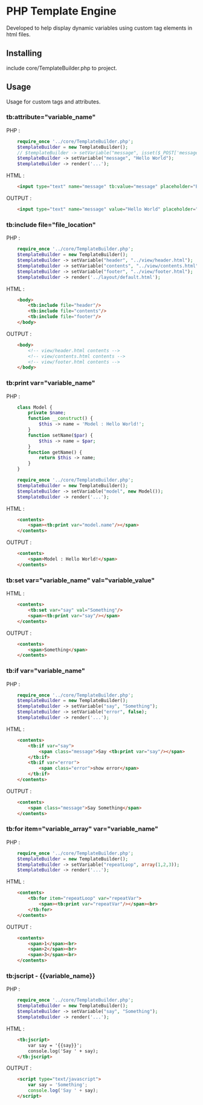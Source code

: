 # PHP Template Engine
Developed to help display dynamic variables using custom tag elements in html files.

## Installing
include core/TemplateBuilder.php to project.

## Usage
Usage for custom tags and attributes.

### tb:attribute="variable_name"
PHP :
```php
    require_once '../core/TemplateBuilder.php';
    $templateBuilder = new TemplateBuilder();
    // $templateBuilder -> setVariable("message", isset($_POST['message']) ? $_POST['message'] : "");
    $templateBuilder -> setVariable("message", "Hello World");
    $templateBuilder -> render('...');
```
HTML :
```html
    <input type="text" name="message" tb:value="message" placeholder="Enter Message"/>
```
OUTPUT :
```html
    <input type="text" name="message" value="Hello World" placeholder="Enter Message"/>
```

### tb:include file="file_location"
PHP :
```php
    require_once '../core/TemplateBuilder.php';
    $templateBuilder = new TemplateBuilder();
    $templateBuilder -> setVariable("header", "../view/header.html");
    $templateBuilder -> setVariable("contents", "../view/contents.html");
    $templateBuilder -> setVariable("footer", "../view/footer.html");
    $templateBuilder -> render('../layout/default.html');
```
HTML :
```html
    <body>
        <tb:include file="header"/>
        <tb:include file="contents"/>
        <tb:include file="footer"/>
    </body>
```
OUTPUT :
```html
    <body>
        <!-- view/header.html contents -->
        <!-- view/contents.html contents -->
        <!-- view/footer.html contents -->
    </body>
```

### tb:print var="variable_name"
PHP :
```php
    class Model {
        private $name;
        function __construct() {
            $this -> name = 'Model : Hello World!';
        }
        function setName($par) {
            $this -> name = $par;
        }
        function getName() {
            return $this -> name;
        }
    }

    require_once '../core/TemplateBuilder.php';
    $templateBuilder = new TemplateBuilder();
    $templateBuilder -> setVariable("model", new Model());
    $templateBuilder -> render('...');
```
HTML :
```html
    <contents>
        <span><tb:print var="model.name"/></span>
    </contents>
```
OUTPUT :
```html
    <contents>
        <span>Model : Hello World!</span>
    </contents>
```

### tb:set var="variable_name" val="variable_value"
HTML :
```html
    <contents>
        <tb:set var="say" val="Something"/>
        <span><tb:print var="say"/></span>
    </contents>
```
OUTPUT :
```html
    <contents>
        <span>Something</span>
    </contents>
```

### tb:if var="variable_name"
PHP :
```php
    require_once '../core/TemplateBuilder.php';
    $templateBuilder = new TemplateBuilder();
    $templateBuilder -> setVariable("say", "Something");
    $templateBuilder -> setVariable("error", false);
    $templateBuilder -> render('...');
```
HTML :
```html
    <contents>
        <tb:if var="say">
            <span class="message">Say <tb:print var="say"/></span>
        </tb:if>
        <tb:if var="error">
            <span class="error">show error</span>
        </tb:if>
    </contents>
```
OUTPUT :
```html
    <contents>
        <span class="message">Say Something</span>
    </contents>
```

### tb:for item="variable_array" var="variable_name"
PHP :
```php
    require_once '../core/TemplateBuilder.php';
    $templateBuilder = new TemplateBuilder();
    $templateBuilder -> setVariable("repeatLoop", array(1,2,3));
    $templateBuilder -> render('...');
```
HTML :
```html
    <contents>
        <tb:for item="repeatLoop" var="repeatVar">
            <span><tb:print var="repeatVar"/></span><br>
        </tb:for>
    </contents>
```
OUTPUT :
```html
    <contents>
        <span>1</span><br>
        <span>2</span><br>
        <span>3</span><br>
    </contents>
```

### tb:jscript - {{variable_name}}
PHP :
```php
    require_once '../core/TemplateBuilder.php';
    $templateBuilder = new TemplateBuilder();
    $templateBuilder -> setVariable("say", "Something");
    $templateBuilder -> render('...');
```
HTML :
```html
    <tb:jscript>
        var say = '{{say}}';
        console.log('Say ' + say);
    </tb:jscript>
```
OUTPUT :
```html
    <script type="text/javascript">
        var say = 'Something';
        console.log('Say ' + say);
    </script>
```